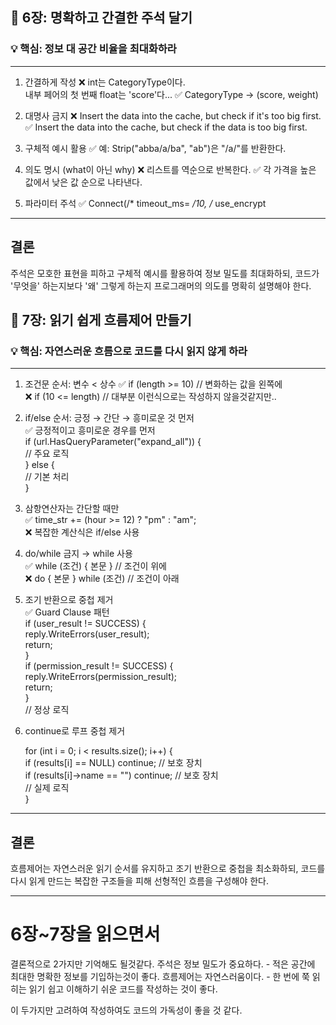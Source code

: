 ## 📝 6장: 명확하고 간결한 주석 달기

### 💡 핵심: 정보 대 공간 비율을 최대화하라


--------------------------------

1. 간결하게 작성
   ❌ int는 CategoryType이다.   
   내부 페어의 첫 번째 float는 'score'다...
   ✅ CategoryType -> (score, weight)

2. 대명사 금지
   ❌ Insert the data into the cache, but check if it's too big first.
    ✅ Insert the data into the cache, but check if the data is too big first.

3. 구체적 예시 활용
   ✅ 예: Strip("abba/a/ba", "ab")은 "/a/"를 반환한다.

4. 의도 명시 (what이 아닌 why)
   ❌ 리스트를 역순으로 반복한다.
   ✅ 각 가격을 높은 값에서 낮은 값 순으로 나타낸다.

5. 파라미터 주석
    ✅ Connect(/* timeout_ms= */10, /* use_encrypt

--------------------------------
## 결론

주석은 모호한 표현을 피하고 구체적 예시를 활용하여 정보 밀도를 최대화하되, 
코드가 '무엇을' 하는지보다 '왜' 그렇게 하는지 
프로그래머의 의도를 명확히 설명해야 한다.

## 📝 7장: 읽기 쉽게 흐름제어 만들기

### 💡 핵심: 자연스러운 흐름으로 코드를 다시 읽지 않게 하라

-------------------------------------------------------
1. 조건문 순서: 변수 < 상수
   ✅ if (length >= 10)     // 변화하는 값을 왼쪽에  
   ❌ if (10 <= length)     // 대부분 이런식으로는 작성하지 않을것같지만..

2. if/else 순서: 긍정 → 간단 → 흥미로운 것 먼저  
   ✅ 긍정적이고 흥미로운 경우를 먼저  
   if (url.HasQueryParameter("expand_all")) {  
   // 주요 로직  
   } else {  
   // 기본 처리   
   }  

3. 삼항연산자는 간단할 때만  
   ✅ time_str += (hour >= 12) ? "pm" : "am";  
   ❌ 복잡한 계산식은 if/else 사용  

4. do/while 금지 → while 사용  
   ✅ while (조건) { 본문 }  // 조건이 위에  
   ❌ do { 본문 } while (조건)  // 조건이 아래  

5. 조기 반환으로 중첩 제거  
   ✅ Guard Clause 패턴  
   if (user_result != SUCCESS) {  
   reply.WriteErrors(user_result);  
   return;  
   }  
   if (permission_result != SUCCESS) {  
   reply.WriteErrors(permission_result);  
   return;  
   }  
   // 정상 로직  

6. continue로 루프 중첩 제거   
   
   for (int i = 0; i < results.size(); i++) {  
   if (results[i] == NULL) continue;     // 보호 장치  
   if (results[i]->name == "") continue; // 보호 장치  
   // 실제 로직  
   }  

----------------------------------------------------------------------
## 결론
흐름제어는 자연스러운 읽기 순서를 유지하고 조기 반환으로 중첩을 최소화하되,
코드를 다시 읽게 만드는 복잡한 구조들을 피해 선형적인 흐름을 구성해야 한다.

------------------------------------------------------------------------



# 6장~7장을 읽으면서 
결론적으로 2가지만 기억해도 될것같다.
주석은 정보 밀도가 중요하다. - 적은 공간에 최대한 명확한 정보를 기입하는것이 좋다.
흐름제어는 자연스러움이다.  - 한 번에 쭉 읽히는 읽기 쉽고 이해하기 쉬운 코드를 작성하는 것이 좋다.

이 두가지만 고려하여 작성하여도 코드의 가독성이 좋을 것 같다.